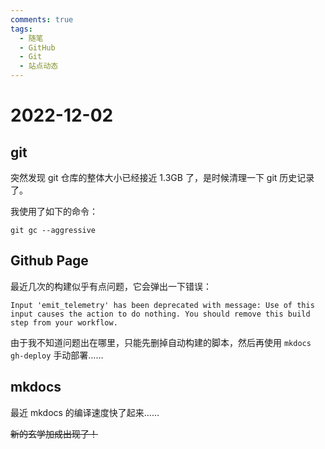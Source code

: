 ```yaml
---
comments: true
tags:
  - 随笔
  - GitHub
  - Git
  - 站点动态
---
```


# 2022-12-02

## git

突然发现 git 仓库的整体大小已经接近 1.3GB 了，是时候清理一下 git 历史记录了。

我使用了如下的命令：

```
git gc --aggressive
```

## Github Page

最近几次的构建似乎有点问题，它会弹出一下错误：

```
Input 'emit_telemetry' has been deprecated with message: Use of this input causes the action to do nothing. You should remove this build step from your workflow.
```

由于我不知道问题出在哪里，只能先删掉自动构建的脚本，然后再使用 `mkdocs gh-deploy` 手动部署……

## mkdocs

最近 mkdocs 的编译速度快了起来……

~~新的玄学加成出现了！~~